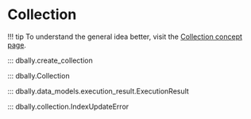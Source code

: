# Collection

!!! tip
    To understand the general idea better, visit the [Collection concept page](../concepts/collections.md).

::: dbally.create_collection

::: dbally.Collection

::: dbally.data_models.execution_result.ExecutionResult

::: dbally.collection.IndexUpdateError